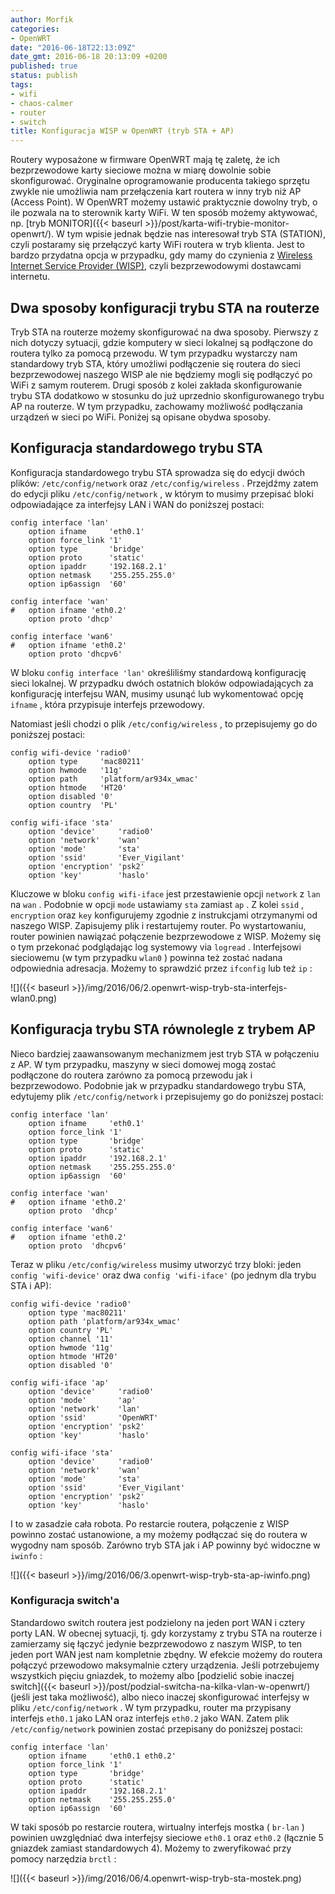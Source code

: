 ```yaml
---
author: Morfik
categories:
- OpenWRT
date: "2016-06-18T22:13:09Z"
date_gmt: 2016-06-18 20:13:09 +0200
published: true
status: publish
tags:
- wifi
- chaos-calmer
- router
- switch
title: Konfiguracja WISP w OpenWRT (tryb STA + AP)
---
```


Routery wyposażone w firmware OpenWRT mają tę zaletę, że ich bezprzewodowe karty sieciowe można w
miarę dowolnie sobie skonfigurować. Oryginalne oprogramowanie producenta takiego sprzętu zwykle nie
umożliwia nam przełączenia kart routera w inny tryb niż AP (Access Point). W OpenWRT możemy ustawić
praktycznie dowolny tryb, o ile pozwala na to sterownik karty WiFi. W ten sposób możemy aktywować,
np. [tryb MONITOR]({{< baseurl >}}/post/karta-wifi-trybie-monitor-openwrt/). W tym wpisie jednak
będzie nas interesował tryb STA (STATION), czyli postaramy się przełączyć karty WiFi routera w tryb
klienta. Jest to bardzo przydatna opcja w przypadku, gdy mamy do czynienia z [Wireless Internet
Service Provider (WISP)](https://pl.wikipedia.org/wiki/WISP), czyli bezprzewodowymi dostawcami
internetu.

<!--more-->
## Dwa sposoby konfiguracji trybu STA na routerze

Tryb STA na routerze możemy skonfigurować na dwa sposoby. Pierwszy z nich dotyczy sytuacji, gdzie
komputery w sieci lokalnej są podłączone do routera tylko za pomocą przewodu. W tym przypadku
wystarczy nam standardowy tryb STA, który umożliwi podłączenie się routera do sieci bezprzewodowej
naszego WISP ale nie będziemy mogli się podłączyć po WiFi z samym routerem. Drugi sposób z kolei
zakłada skonfigurowanie trybu STA dodatkowo w stosunku do już uprzednio skonfigurowanego trybu AP
na routerze. W tym przypadku, zachowamy możliwość podłączania urządzeń w sieci po WiFi. Poniżej są
opisane obydwa sposoby.

## Konfiguracja standardowego trybu STA

Konfiguracja standardowego trybu STA sprowadza się do edycji dwóch plików: `/etc/config/network`
oraz `/etc/config/wireless` . Przejdźmy zatem do edycji pliku `/etc/config/network` , w którym to
musimy przepisać bloki odpowiadające za interfejsy LAN i WAN do poniższej postaci:

    config interface 'lan'
        option ifname     'eth0.1'
        option force_link '1'
        option type       'bridge'
        option proto      'static'
        option ipaddr     '192.168.2.1'
        option netmask    '255.255.255.0'
        option ip6assign  '60'

    config interface 'wan'
    #   option ifname 'eth0.2'
        option proto 'dhcp'

    config interface 'wan6'
    #   option ifname 'eth0.2'
        option proto 'dhcpv6'

W bloku `config interface 'lan'` określiliśmy standardową konfigurację sieci lokalnej. W przypadku
dwóch ostatnich bloków odpowiadających za konfigurację interfejsu WAN, musimy usunąć lub
wykomentować opcję `ifname` , która przypisuje interfejs przewodowy.

Natomiast jeśli chodzi o plik `/etc/config/wireless` , to przepisujemy go do poniższej postaci:

    config wifi-device 'radio0'
        option type     'mac80211'
        option hwmode   '11g'
        option path     'platform/ar934x_wmac'
        option htmode   'HT20'
        option disabled '0'
        option country  'PL'

    config wifi-iface 'sta'
        option 'device'     'radio0'
        option 'network'    'wan'
        option 'mode'       'sta'
        option 'ssid'       'Ever_Vigilant'
        option 'encryption' 'psk2'
        option 'key'        'haslo'

Kluczowe w bloku `config wifi-iface` jest przestawienie opcji `network` z `lan` na `wan` . Podobnie
w opcji `mode` ustawiamy `sta` zamiast `ap` . Z kolei `ssid` , `encryption` oraz `key` konfigurujemy
zgodnie z instrukcjami otrzymanymi od naszego WISP. Zapisujemy plik i restartujemy router. Po
wystartowaniu, router powinien nawiązać połączenie bezprzewodowe z WISP. Możemy się o tym przekonać
podglądając log systemowy via `logread` . Interfejsowi sieciowemu (w tym przypadku `wlan0` ) powinna
też zostać nadana odpowiednia adresacja. Możemy to sprawdzić przez `ifconfig` lub też `ip` :

![]({{< baseurl >}}/img/2016/06/2.openwrt-wisp-tryb-sta-interfejs-wlan0.png)

## Konfiguracja trybu STA równolegle z trybem AP

Nieco bardziej zaawansowanym mechanizmem jest tryb STA w połączeniu z AP. W tym przypadku, maszyny w
sieci domowej mogą zostać podłączone do routera zarówno za pomocą przewodu jak i bezprzewodowo.
Podobnie jak w przypadku standardowego trybu STA, edytujemy plik `/etc/config/network` i
przepisujemy go do poniższej postaci:

    config interface 'lan'
        option ifname     'eth0.1'
        option force_link '1'
        option type       'bridge'
        option proto      'static'
        option ipaddr     '192.168.2.1'
        option netmask    '255.255.255.0'
        option ip6assign  '60'

    config interface 'wan'
    #   option ifname 'eth0.2'
        option proto  'dhcp'

    config interface 'wan6'
    #   option ifname 'eth0.2'
        option proto  'dhcpv6'

Teraz w pliku `/etc/config/wireless` musimy utworzyć trzy bloki: jeden `config 'wifi-device'` oraz
dwa `config 'wifi-iface'` (po jednym dla trybu STA i AP):

    config wifi-device 'radio0'
        option type 'mac80211'
        option path 'platform/ar934x_wmac'
        option country 'PL'
        option channel '11'
        option hwmode '11g'
        option htmode 'HT20'
        option disabled '0'

    config wifi-iface 'ap'
        option 'device'     'radio0'
        option 'mode'       'ap'
        option 'network'    'lan'
        option 'ssid'       'OpenWRT'
        option 'encryption' 'psk2'
        option 'key'        'haslo'

    config wifi-iface 'sta'
        option 'device'     'radio0'
        option 'network'    'wan'
        option 'mode'       'sta'
        option 'ssid'       'Ever_Vigilant'
        option 'encryption' 'psk2'
        option 'key'        'haslo'

I to w zasadzie cała robota. Po restarcie routera, połączenie z WISP powinno zostać ustanowione, a
my możemy podłączać się do routera w wygodny nam sposób. Zarówno tryb STA jak i AP powinny być
widoczne w `iwinfo` :

![]({{< baseurl >}}/img/2016/06/3.openwrt-wisp-tryb-sta-ap-iwinfo.png)

### Konfiguracja switch'a

Standardowo switch routera jest podzielony na jeden port WAN i cztery porty LAN. W obecnej sytuacji,
tj. gdy korzystamy z trybu STA na routerze i zamierzamy się łączyć jedynie bezprzewodowo z naszym
WISP, to ten jeden port WAN jest nam kompletnie zbędny. W efekcie możemy do routera połączyć
przewodowo maksymalnie cztery urządzenia. Jeśli potrzebujemy wszystkich pięciu gniazdek, to możemy
albo [podzielić sobie inaczej
switch]({{< baseurl >}}/post/podzial-switcha-na-kilka-vlan-w-openwrt/) (jeśli jest taka
możliwość), albo nieco inaczej skonfigurować interfejsy w pliku `/etc/config/network` . W tym
przypadku, router ma przypisany interfejs `eth0.1` jako LAN oraz interfejs `eth0.2` jako WAN. Zatem
plik `/etc/config/network` powinien zostać przepisany do poniższej postaci:

    config interface 'lan'
        option ifname     'eth0.1 eth0.2'
        option force_link '1'
        option type       'bridge'
        option proto      'static'
        option ipaddr     '192.168.2.1'
        option netmask    '255.255.255.0'
        option ip6assign  '60'

W taki sposób po restarcie routera, wirtualny interfejs mostka ( `br-lan` ) powinien uwzględniać dwa
interfejsy sieciowe `eth0.1` oraz `eth0.2` (łącznie 5 gniazdek zamiast standardowych 4). Możemy to
zweryfikować przy pomocy narzędzia `brctl` :

![]({{< baseurl >}}/img/2016/06/4.openwrt-wisp-tryb-sta-mostek.png)
